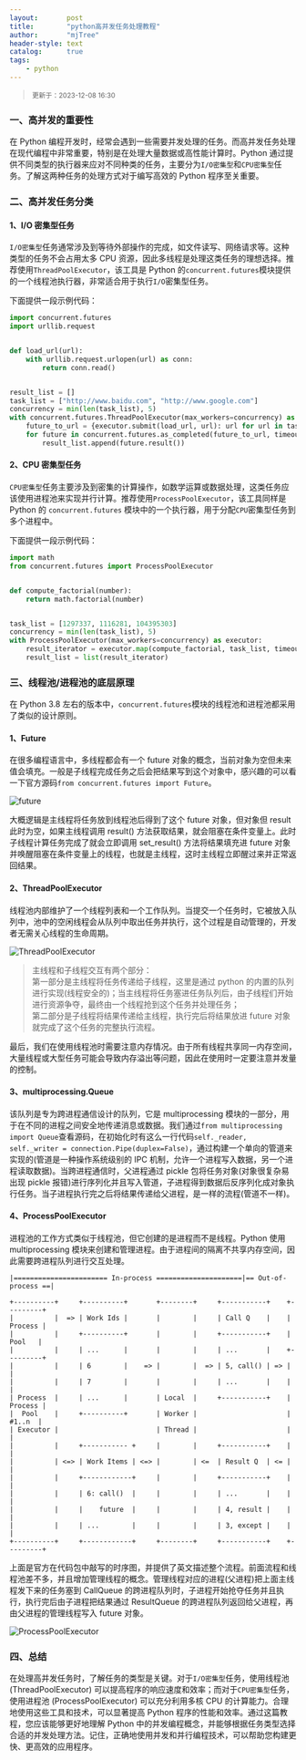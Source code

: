 ```yaml
---
layout:       post
title:        "python高并发任务处理教程"
author:       "mjTree"
header-style: text
catalog:      true
tags:
    - python
---
```


><small>更新于：2023-12-08 16:30</small>


### 一、高并发的重要性
在 Python 编程开发时，经常会遇到一些需要并发处理的任务。而高并发任务处理在现代编程中非常重要，特别是在处理大量数据或高性能计算时。Python 通过提供不同类型的执行器来应对不同种类的任务，主要分为`I/O密集型`和`CPU密集型`任务。了解这两种任务的处理方式对于编写高效的 Python 程序至关重要。  


### 二、高并发任务分类

#### 1、I/O 密集型任务
`I/O密集型`任务通常涉及到等待外部操作的完成，如文件读写、网络请求等。这种类型的任务不会占用太多 CPU 资源，因此多线程是处理这类任务的理想选择。推荐使用`ThreadPoolExecutor`，该工具是 Python 的`concurrent.futures`模块提供的一个线程池执行器，非常适合用于执行`I/O`密集型任务。  

下面提供一段示例代码：  

```python
import concurrent.futures
import urllib.request


def load_url(url):
    with urllib.request.urlopen(url) as conn:
        return conn.read()


result_list = []
task_list = ["http://www.baidu.com", "http://www.google.com"]
concurrency = min(len(task_list), 5)
with concurrent.futures.ThreadPoolExecutor(max_workers=concurrency) as executor:
    future_to_url = {executor.submit(load_url, url): url for url in task_list}
    for future in concurrent.futures.as_completed(future_to_url, timeout=len(task_list) * 10):
        result_list.append(future.result())
```


#### 2、CPU 密集型任务
`CPU密集型`任务主要涉及到密集的计算操作，如数学运算或数据处理，这类任务应该使用进程池来实现并行计算。推荐使用`ProcessPoolExecutor`，该工具同样是 Python 的 `concurrent.futures` 模块中的一个执行器，用于分配`CPU`密集型任务到多个进程中。  

下面提供一段示例代码：  

```python
import math
from concurrent.futures import ProcessPoolExecutor


def compute_factorial(number):
    return math.factorial(number)


task_list = [1297337, 1116281, 104395303]
concurrency = min(len(task_list), 5)
with ProcessPoolExecutor(max_workers=concurrency) as executor:
    result_iterator = executor.map(compute_factorial, task_list, timeout=len(task_list) * 1)
    result_list = list(result_iterator)
```


### 三、线程池/进程池的底层原理
在 Python 3.8 左右的版本中，`concurrent.futures`模块的线程池和进程池都采用了类似的设计原则。  

#### 1、Future
在很多编程语言中，多线程都会有一个 future 对象的概念，当前对象为空但未来值会填充。一般是子线程完成任务之后会把结果写到这个对象中，感兴趣的可以看一下官方源码`from concurrent.futures import Future`。  

![future](/img/article-img/2023/1208_1.png)  

大概逻辑是主线程将任务放到线程池后得到了这个 future 对象，但对象但 result 此时为空，如果主线程调用 result() 方法获取结果，就会阻塞在条件变量上。此时子线程计算任务完成了就会立即调用 set_result() 方法将结果填充进 future 对象并唤醒阻塞在条件变量上的线程，也就是主线程，这时主线程立即醒过来并正常返回结果。  


#### 2、ThreadPoolExecutor
线程池内部维护了一个线程列表和一个工作队列。当提交一个任务时，它被放入队列中，池中的空闲线程会从队列中取出任务并执行，这个过程是自动管理的，开发者无需关心线程的生命周期。  

![ThreadPoolExecutor](/img/article-img/2023/1208_2.png)  

> 主线程和子线程交互有两个部分：  
> 第一部分是主线程将任务传递给子线程，这里是通过 python 的内置的队列进行实现(线程安全的)；当主线程将任务塞进任务队列后，由子线程们开始进行资源争夺，最终由一个线程抢到这个任务并处理任务；  
> 第二部分是子线程将结果传递给主线程，执行完后将结果放进 future 对象就完成了这个任务的完整执行流程。  

最后，我们在使用线程池时需要注意内存情况。由于所有线程共享同一内存空间，大量线程或大型任务可能会导致内存溢出等问题，因此在使用时一定要注意并发量的控制。  


#### 3、multiprocessing.Queue
该队列是专为跨进程通信设计的队列，它是 multiprocessing 模块的一部分，用于在不同的进程之间安全地传递消息或数据。我们通过`from multiprocessing import Queue`查看源码，在初始化时有这么一行代码`self._reader, self._writer = connection.Pipe(duplex=False)`，通过构建一个单向的管道来实现的(管道是一种操作系统级别的 IPC 机制，允许一个进程写入数据，另一个进程读取数据)。当跨进程通信时，父进程通过 pickle 包将任务对象(对象很复杂易出现 pickle 报错)进行序列化并且写入管道，子进程得到数据后反序列化成对象执行任务。当子进程执行完之后将结果传递给父进程，是一样的流程(管道不一样)。  


#### 4、ProcessPoolExecutor
进程池的工作方式类似于线程池，但它创建的是进程而不是线程。Python 使用 multiprocessing 模块来创建和管理进程。由于进程间的隔离不共享内存空间，因此需要跨进程队列进行交互处理。  

```text
|======================= In-process =====================|== Out-of-process ==|

+----------+     +----------+       +--------+     +-----------+    +---------+
|          |  => | Work Ids |       |        |     | Call Q    |    | Process |
|          |     +----------+       |        |     +-----------+    |  Pool   |
|          |     | ...      |       |        |     | ...       |    +---------+
|          |     | 6        |    => |        |  => | 5, call() | => |         |
|          |     | 7        |       |        |     | ...       |    |         |
| Process  |     | ...      |       | Local  |     +-----------+    | Process |
|  Pool    |     +----------+       | Worker |                      |  #1..n  |
| Executor |                        | Thread |                      |         |
|          |     +----------- +     |        |     +-----------+    |         |
|          | <=> | Work Items | <=> |        | <=  | Result Q  | <= |         |
|          |     +------------+     |        |     +-----------+    |         |
|          |     | 6: call()  |     |        |     | ...       |    |         |
|          |     |    future  |     |        |     | 4, result |    |         |
|          |     | ...        |     |        |     | 3, except |    |         |
+----------+     +------------+     +--------+     +-----------+    +---------+
```

上面是官方在代码包中敲写的时序图，并提供了英文描述整个流程。前面流程和线程池差不多，并且增加管理线程的概念。管理线程对应的进程(父进程)把上面主线程发下来的任务塞到 CallQueue 的跨进程队列时，子进程开始抢夺任务并且执行，执行完后由子进程把结果通过 ResultQueue 的跨进程队列返回给父进程，再由父进程的管理线程写入 future 对象。  

![ProcessPoolExecutor](/img/article-img/2023/1208_3.png)  


### 四、总结

在处理高并发任务时，了解任务的类型是关键。对于`I/O密集型`任务，使用线程池 (ThreadPoolExecutor) 可以提高程序的响应速度和效率；而对于`CPU密集型`任务，使用进程池 (ProcessPoolExecutor) 可以充分利用多核 CPU 的计算能力。合理地使用这些工具和技术，可以显著提高 Python 程序的性能和效率。通过这篇教程，您应该能够更好地理解 Python 中的并发编程概念，并能够根据任务类型选择合适的并发处理方法。记住，正确地使用并发和并行编程技术，可以帮助您构建更快、更高效的应用程序。  

